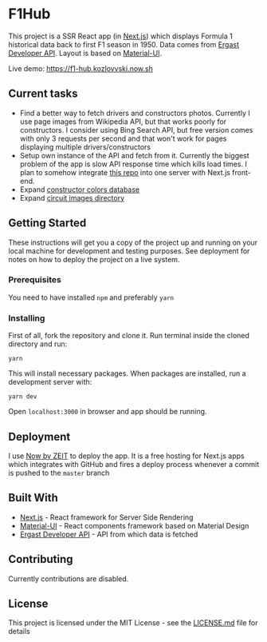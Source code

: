 # F1Hub

This project is a SSR React app (in [Next.js](https://github.com/zeit/next.js/)) which displays Formula 1 historical data back to first F1 season in 1950. Data comes from [Ergast Developer API](https://ergast.com/mrd/). Layout is based on [Material-UI](https://material-ui.com/).

Live demo: https://f1-hub.kozlovvski.now.sh

## Current tasks

* Find a better way to fetch drivers and constructors photos. Currently I use page images from Wikipedia API, but that works poorly for constructors. I consider using Bing Search API, but free version comes with only 3 requests per second and that won't work for pages displaying multiple drivers/constructors
* Setup own instance of the API and fetch from it. Currently the biggest problem of the app is slow API response time which kills load times. I plan to somehow integrate [this repo](https://github.com/jcnewell/ergast-f1-api) into one server with Next.js front-end.
* Expand [constructor colors database](https://github.com/kozlovvski/F1Hub/blob/master/util/getConstructorColor.js)
* Expand [circuit images directory](https://github.com/kozlovvski/F1Hub/tree/master/static/images/circuits)

## Getting Started

These instructions will get you a copy of the project up and running on your local machine for development and testing purposes. See deployment for notes on how to deploy the project on a live system.

### Prerequisites

You need to have installed `npm` and preferably `yarn`

### Installing

First of all, fork the repository and clone it. Run terminal inside the cloned directory and run:

```
yarn
```

This will install necessary packages. When packages are installed, run a development server with:

```
yarn dev
```

Open `localhost:3000` in browser and app should be running.


## Deployment

I use [Now by ZEIT](https://zeit.co/home) to deploy the app. It is a free hosting for Next.js apps which integrates with GitHub and fires a deploy process whenever a commit is pushed to the `master` branch

## Built With

* [Next.js](https://github.com/zeit/next.js/) - React framework for Server Side Rendering
* [Material-UI](https://material-ui.com/) - React components framework based on Material Design
* [Ergast Developer API](https://ergast.com/mrd/) - API from which data is fetched

## Contributing

Currently contributions are disabled.

## License

This project is licensed under the MIT License - see the [LICENSE.md](LICENSE.md) file for details
